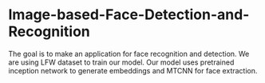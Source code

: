 # Image-based-Face-Detection-and-Recognition
The goal is to make an application for face recognition and detection. We are using LFW dataset to train our model. Our model uses pretrained inception network to generate embeddings and MTCNN for face extraction. 

